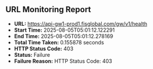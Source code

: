 ## URL Monitoring Report

- **URL:** https://api-gw1-prod1.fisglobal.com/gw/v1/health
- **Start Time:** 2025-08-05T05:01:12.122291
- **End Time:** 2025-08-05T05:01:12.278169
- **Total Time Taken:** 0.155878 seconds
- **HTTP Status Code:** 403
- **Status:** Failure
- **Failure Reason:** HTTP Status Code: 403
